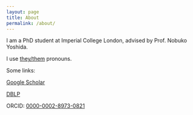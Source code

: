 ```yaml
---
layout: page
title: About
permalink: /about/
---
```


I am a PhD student at Imperial College London, advised by Prof. Nobuko Yoshida.

I use [they/them](http://pronoun.is/they) pronouns.

Some links:

[Google Scholar](https://scholar.google.com/citations?user=PPEUHmwAAAAJ&hl=en)

[DBLP](https://dblp.uni-trier.de/pid/80/6096-2.html)

ORCID: [0000-0002-8973-0821](https://orcid.org/0000-0002-8973-0821)

<!---
This is the base Jekyll theme. You can find out more info about customizing your Jekyll theme, as well as basic Jekyll usage documentation at [jekyllrb.com](https://jekyllrb.com/)

You can find the source code for Minima at GitHub:
[jekyll][jekyll-organization] /
[minima](https://github.com/jekyll/minima)

You can find the source code for Jekyll at GitHub:
[jekyll][jekyll-organization] /
[jekyll](https://github.com/jekyll/jekyll)


[jekyll-organization]: https://github.com/jekyll
--->
